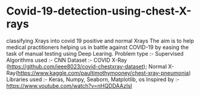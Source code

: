 # Covid-19-detection-using-chest-X-rays
classifying Xrays into covid 19 positive and normal Xrays
The aim is to help medical practitioners helping us in battle against COVID-19 by easing the task of manual testing using Deep Learing.
Problem type :- Supervised
Algorithms used :- CNN
Dataset :-  COVID X-Ray (https://github.com/ieee8023/covid-chestxray-dataset); Normal X-Ray(https://www.kaggle.com/paultimothymooney/chest-xray-pneumonia)
Libraries used :- Keras, Numpy, Seaborn, Matplotlib, os
Inspired by :- https://www.youtube.com/watch?v=nHQDDAAzIsI

